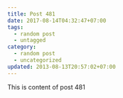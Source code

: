 ```yaml
---
title: Post 481
date: 2017-08-14T04:32:47+07:00
tags:
  - random post
  - untagged
category:
  - random post
  - uncategorized
updated: 2013-08-13T20:57:02+07:00
---
```

This is content of post 481